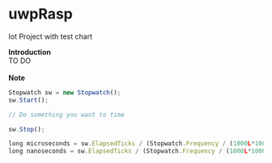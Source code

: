 # uwpRasp
Iot Project with test chart

<b>Introduction</b>
<br>
TO DO 
<br><br>
<b>Note</b>

```javascript
Stopwatch sw = new Stopwatch();
sw.Start();

// Do something you want to time

sw.Stop();

long microseconds = sw.ElapsedTicks / (Stopwatch.Frequency / (1000L*1000L));
long nanoseconds = sw.ElapsedTicks / (Stopwatch.Frequency / (1000L*1000L*1000L));
```
